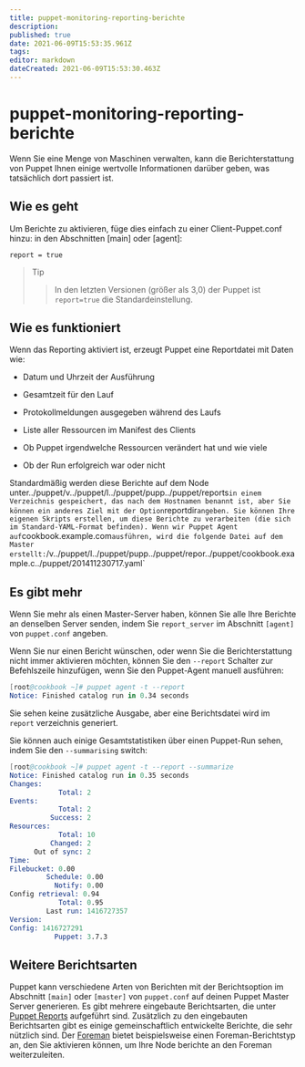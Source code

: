 ```yaml
---
title: puppet-monitoring-reporting-berichte
description: 
published: true
date: 2021-06-09T15:53:35.961Z
tags: 
editor: markdown
dateCreated: 2021-06-09T15:53:30.463Z
---
```


# puppet-monitoring-reporting-berichte

Wenn Sie eine Menge von Maschinen verwalten, kann die Berichterstattung von Puppet Ihnen einige wertvolle Informationen darüber geben, was tatsächlich dort passiert ist.

## Wie es geht

Um Berichte zu aktivieren, füge dies einfach zu einer Client-Puppet.conf hinzu: in den Abschnitten [main] oder [agent]:

`report = true`

> Tip
>> In den letzten Versionen (größer als 3,0) der Puppet ist `report=true` die Standardeinstellung.

## Wie es funktioniert

Wenn das Reporting aktiviert ist, erzeugt Puppet eine Reportdatei mit Daten wie:

* Datum und Uhrzeit der Ausführung

* Gesamtzeit für den Lauf

* Protokollmeldungen ausgegeben während des Laufs

* Liste aller Ressourcen im Manifest des Clients

* Ob Puppet irgendwelche Ressourcen verändert hat und wie viele

* Ob der Run erfolgreich war oder nicht

Standardmäßig werden diese Berichte auf dem Node unter../puppet/v../puppet/l../puppet/pupp../puppet/reports` in einem Verzeichnis gespeichert, das nach dem Hostnamen benannt ist, aber Sie können ein anderes Ziel mit der Option `reportdir` angeben. Sie können Ihre eigenen Skripts erstellen, um diese Berichte zu verarbeiten (die sich im Standard-YAML-Format befinden). Wenn wir Puppet Agent auf `cookbook.example.com` ausführen, wird die folgende Datei auf dem Master erstellt:
`/v../puppet/l../puppet/pupp../puppet/repor../puppet/cookbook.example.c../puppet/201411230717.yaml`

## Es gibt mehr

Wenn Sie mehr als einen Master-Server haben, können Sie alle Ihre Berichte an denselben Server senden, indem Sie `report_server` im Abschnitt `[agent]` von `puppet.conf` angeben.

Wenn Sie nur einen Bericht wünschen, oder wenn Sie die Berichterstattung nicht immer aktivieren möchten, können Sie den `--report` Schalter zur Befehlszeile hinzufügen, wenn Sie den Puppet-Agent manuell ausführen:

```s
[root@cookbook ~]# puppet agent -t --report
Notice: Finished catalog run in 0.34 seconds
```

Sie sehen keine zusätzliche Ausgabe, aber eine Berichtsdatei wird im `report` verzeichnis generiert.

Sie können auch einige Gesamtstatistiken über einen Puppet-Run sehen, indem Sie den `--summarising` switch:

```s
[root@cookbook ~]# puppet agent -t --report --summarize
Notice: Finished catalog run in 0.35 seconds
Changes:
            Total: 2
Events:
            Total: 2
          Success: 2
Resources:
            Total: 10
          Changed: 2
      Out of sync: 2
Time:
Filebucket: 0.00
         Schedule: 0.00
           Notify: 0.00
Config retrieval: 0.94
            Total: 0.95
         Last run: 1416727357
Version:
Config: 1416727291
           Puppet: 3.7.3

```

## Weitere Berichtsarten

Puppet kann verschiedene Arten von Berichten mit der Berichtsoption im Abschnitt `[main]` oder `[master]` von `puppet.conf` auf deinen Puppet Master Server generieren. Es gibt mehrere eingebaute Berichtsarten, die unter [Puppet Reports](http../puppet//docs.puppetlabs.c../puppet/referenc../puppet/late../puppet/report.html) aufgeführt sind. Zusätzlich zu den eingebauten Berichtsarten gibt es einige gemeinschaftlich entwickelte Berichte, die sehr nützlich sind. Der [Foreman](htt../puppet//theforeman.org) bietet beispielsweise einen Foreman-Berichtstyp an, den Sie aktivieren können, um Ihre Node berichte an den Foreman weiterzuleiten.
